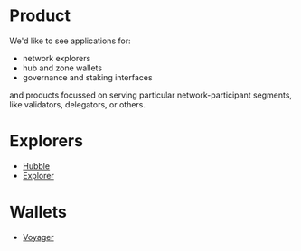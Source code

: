 # Product

We'd like to see applications for:

- network explorers
- hub and zone wallets
- governance and staking interfaces

and products focussed on serving particular network-participant segments, like validators, delegators, or others. 

# Explorers

- [Hubble](https://hubble.figment.network)
- [Explorer](https://explorer.cosmos.network/)

# Wallets

- [Voyager](https://github.com/cosmos/voyager)
